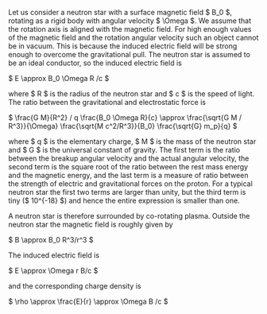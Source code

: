 Let us consider a neutron star with a surface magnetic field $ B_0 $, rotating as a rigid body with angular velocity $ \Omega $. We assume that the rotation axis is aligned with the magnetic field. For high enough values of the magnetic field and the rotation angular velocity such an object cannot be in vacuum. This is because the induced electric field will be strong enough to overcome the gravitational pull. The neutron star is assumed to be an ideal conductor, so the induced electric field is

$ E \approx B_0 \Omega R /c $

where $ R $ is the radius of the neutron star and $ c $ is the speed of light. The ratio between the gravitational and electrostatic force is

$ \frac{G M}{R^2} / q \frac{B_0 \Omega R}{c} \approx \frac{\sqrt{G M / R^3}}{\Omega} \frac{\sqrt{M c^2/R^3}}{B_0} \frac{\sqrt{G} m_p}{q} $

where $ q $ is the elementary charge, $ M $ is the mass of the neutron star and $ G $ is the universal constant of gravity. The first term is the ratio between the breakup angular velocity and the actual angular velocity, the second term is the square root of the ratio between the rest mass energy and the magnetic energy, and the last term is a measure of ratio between the strength of electric and gravitational forces on the proton. For a typical neutron star the first two terms are larger than unity, but the third term is tiny ($ 10^{-18} $) and hence the entire expression is smaller than one.

A neutron star is therefore surrounded by co-rotating plasma. Outside the neutron star the magnetic field is roughly given by

$ B \approx B_0 R^3/r^3 $ 

The induced electric field is

$ E \approx \Omega r B/c $

and the corresponding charge density is

$ \rho \approx \frac{E}{r} \approx \Omega B /c $